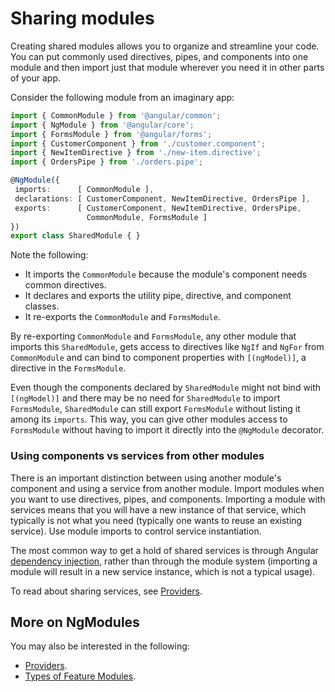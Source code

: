 # Sharing modules

Creating shared modules allows you to organize and streamline your code. You can put commonly
used directives, pipes, and components into one module and then import just that module wherever
you need it in other parts of your app.

Consider the following module from an imaginary app:


```typescript
import { CommonModule } from '@angular/common';
import { NgModule } from '@angular/core';
import { FormsModule } from '@angular/forms';
import { CustomerComponent } from './customer.component';
import { NewItemDirective } from './new-item.directive';
import { OrdersPipe } from './orders.pipe';

@NgModule({
 imports:      [ CommonModule ],
 declarations: [ CustomerComponent, NewItemDirective, OrdersPipe ],
 exports:      [ CustomerComponent, NewItemDirective, OrdersPipe,
                 CommonModule, FormsModule ]
})
export class SharedModule { }
```

Note the following:

* It imports the `CommonModule` because the module's component needs common directives.
* It declares and exports the utility pipe, directive, and component classes.
* It re-exports the `CommonModule` and `FormsModule`.

By re-exporting `CommonModule` and `FormsModule`, any other module that imports this
`SharedModule`, gets access to directives like `NgIf` and `NgFor` from `CommonModule`
and can bind to component properties with `[(ngModel)]`, a directive in the `FormsModule`.

Even though the components declared by `SharedModule` might not bind
with `[(ngModel)]` and there may be no need for `SharedModule`
to import `FormsModule`, `SharedModule` can still export
`FormsModule` without listing it among its `imports`. This
way, you can give other modules access to `FormsModule` without
having to import it directly into the `@NgModule` decorator.

### Using components vs services from other modules

There is an important distinction between using another module's component and
using a service from another module. Import modules when you want to use
directives, pipes, and components. Importing a module with services means that you will have a new instance of that service, which typically is not what you need (typically one wants to reuse an existing service). Use module imports to control service instantiation.

The most common way to get a hold of shared services is through Angular
[dependency injection](guide/dependency-injection), rather than through the module system (importing a module will result in a new service instance, which is not a typical usage).



To read about sharing services, see [Providers](guide/providers).


## More on NgModules

You may also be interested in the following:
* [Providers](guide/providers).
* [Types of Feature Modules](guide/module-types).
